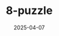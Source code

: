 ---
title: "8-puzzle"
date: 2025-04-07
summary: "React와 TMDB API를 활용한 영화 스트리밍 사이트 클론입니다."
tags:
  - React
  - JavaScript
  - Web
image:
  filename: "uploads/netflix-clone.jpg"
  focal_point: "Top"
  preview_only: false
---